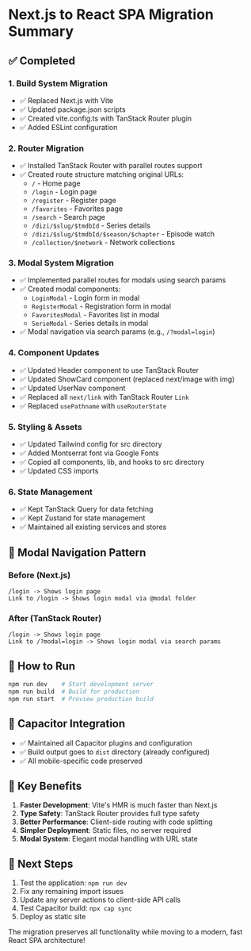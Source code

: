 # Next.js to React SPA Migration Summary

## ✅ Completed

### 1. **Build System Migration**
- ✅ Replaced Next.js with Vite
- ✅ Updated package.json scripts
- ✅ Created vite.config.ts with TanStack Router plugin
- ✅ Added ESLint configuration

### 2. **Router Migration**
- ✅ Installed TanStack Router with parallel routes support
- ✅ Created route structure matching original URLs:
  - `/` - Home page
  - `/login` - Login page  
  - `/register` - Register page
  - `/favorites` - Favorites page
  - `/search` - Search page
  - `/dizi/$slug/$tmdbId` - Series details
  - `/dizi/$slug/$tmdbId/$season/$chapter` - Episode watch
  - `/collection/$network` - Network collections

### 3. **Modal System Migration**
- ✅ Implemented parallel routes for modals using search params
- ✅ Created modal components:
  - `LoginModal` - Login form in modal
  - `RegisterModal` - Registration form in modal  
  - `FavoritesModal` - Favorites list in modal
  - `SerieModal` - Series details in modal
- ✅ Modal navigation via search params (e.g., `/?modal=login`)

### 4. **Component Updates**
- ✅ Updated Header component to use TanStack Router
- ✅ Updated ShowCard component (replaced next/image with img)
- ✅ Updated UserNav component
- ✅ Replaced all `next/link` with TanStack Router `Link`
- ✅ Replaced `usePathname` with `useRouterState`

### 5. **Styling & Assets**
- ✅ Updated Tailwind config for src directory
- ✅ Added Montserrat font via Google Fonts
- ✅ Copied all components, lib, and hooks to src directory
- ✅ Updated CSS imports

### 6. **State Management**
- ✅ Kept TanStack Query for data fetching
- ✅ Kept Zustand for state management
- ✅ Maintained all existing services and stores

## 🔄 Modal Navigation Pattern

### Before (Next.js)
```
/login -> Shows login page
Link to /login -> Shows login modal via @modal folder
```

### After (TanStack Router)
```
/login -> Shows login page
Link to /?modal=login -> Shows login modal via search params
```

## 🚀 How to Run

```bash
npm run dev    # Start development server
npm run build  # Build for production
npm run start  # Preview production build
```

## 📱 Capacitor Integration

- ✅ Maintained all Capacitor plugins and configuration
- ✅ Build output goes to `dist` directory (already configured)
- ✅ All mobile-specific code preserved

## 🎯 Key Benefits

1. **Faster Development**: Vite's HMR is much faster than Next.js
2. **Type Safety**: TanStack Router provides full type safety
3. **Better Performance**: Client-side routing with code splitting
4. **Simpler Deployment**: Static files, no server required
5. **Modal System**: Elegant modal handling with URL state

## 🔧 Next Steps

1. Test the application: `npm run dev`
2. Fix any remaining import issues
3. Update any server actions to client-side API calls
4. Test Capacitor build: `npx cap sync`
5. Deploy as static site

The migration preserves all functionality while moving to a modern, fast React SPA architecture!